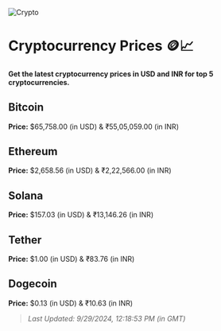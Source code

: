 
![Crypto](https://www.techguide.com.au/wp-content/uploads/2020/11/crypto3.jpeg)

# Cryptocurrency Prices 🪙📈

#### Get the latest cryptocurrency prices in USD and INR for top 5 cryptocurrencies.

## Bitcoin

**Price:** $65,758.00 (in USD) & ₹55,05,059.00 (in INR)

## Ethereum

**Price:** $2,658.56 (in USD) & ₹2,22,566.00 (in INR)

## Solana

**Price:** $157.03 (in USD) & ₹13,146.26 (in INR)

## Tether

**Price:** $1.00 (in USD) & ₹83.76 (in INR)

## Dogecoin

**Price:** $0.13 (in USD) & ₹10.63 (in INR)

> _Last Updated: 9/29/2024, 12:18:53 PM (in GMT)_
